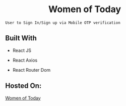 <h1 align="center"> Women of Today  </h1>

```
User to Sign In/Sign up via Mobile OTP verification
```

## Built With

- React JS

- React Axios

- React Router Dom

## Hosted On:

[Women of Today](womenoftoday.netlify.app)
